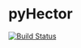 # pyHector #

[![Build Status](https://img.shields.io/travis/swillner/pyhector.svg)](https://travis-ci.org/swillner/pyhector)
